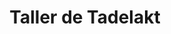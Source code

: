 ---
title: Taller de Tadelakt
title_seo: ''
slug: taller-de-tadelakt
description: ''
image: ''
toc: false
draft: false
noindex: true
---